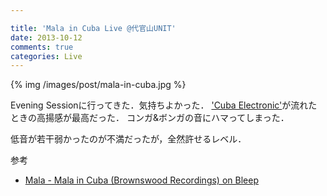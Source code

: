 ```yaml
---

title: 'Mala in Cuba Live @代官山UNIT'
date: 2013-10-12
comments: true
categories: Live
---
```


{% img /images/post/mala-in-cuba.jpg %}

Evening Sessionに行ってきた．気持ちよかった．
['Cuba Electronic'](http://www.youtube.com/watch?v=-vDiPQtkVI8)が流れたときの高揚感が最高だった．
コンガ&ボンガの音にハマってしまった．

低音が若干弱かったのが不満だったが，全然許せるレベル．

参考

- [Mala - Mala in Cuba (Brownswood Recordings) on Bleep](https://bleep.com/release/38185-mala-mala-in-cuba)
